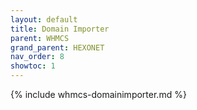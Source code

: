 ```yaml
---
layout: default
title: Domain Importer
parent: WHMCS
grand_parent: HEXONET
nav_order: 8
showtoc: 1
---
```


{% include whmcs-domainimporter.md %}
